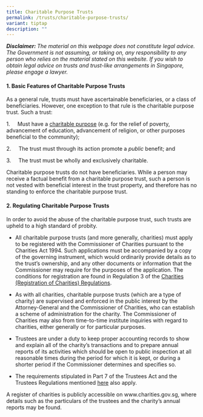```yaml
---
title: Charitable Purpose Trusts
permalink: /trusts/charitable-purpose-trusts/
variant: tiptap
description: ""
---
```

<p><strong><em>Disclaimer: </em></strong><em>The material on this webpage does not constitute legal advice. The Government is not assuming, or taking on, any responsibility to any person who relies on the material stated on this website. If you wish to obtain legal advice on trusts and trust-like arrangements in Singapore, please engage a lawyer.</em></p><h4><strong>1. Basic Features of Charitable Purpose Trusts</strong></h4><p>As a general rule, trusts must have ascertainable beneficiaries, or a class of beneficiaries. However, one exception to that rule is the charitable purpose trust. Such a trust:</p><p>1.&nbsp;&nbsp;&nbsp;&nbsp; Must have a <a href="https://authoring.charities.gov.sg/Pages/Charities-and-IPCs/Register-as-a-Charity/Criteria-for-Registration-as-Charity.aspx" rel="noopener noreferrer nofollow" target="_blank">charitable purpose</a> (e.g. for the relief of poverty, advancement of education, advancement of religion, or other purposes beneficial to the community);</p><p>2.&nbsp;&nbsp;&nbsp;&nbsp; The trust must through its action promote a <em>public </em>benefit; and</p><p>3.&nbsp;&nbsp;&nbsp;&nbsp; The trust must be wholly and exclusively charitable.</p><p>Charitable purpose trusts do not have beneficiaries. While a person may receive a factual benefit from a charitable purpose trust, such a person is not vested with beneficial interest in the trust property, and therefore has no standing to enforce the charitable purpose trust.</p><h4><strong>2. Regulating Charitable Purpose Trusts</strong></h4><p>In order to avoid the abuse of the charitable purpose trust, such trusts are upheld to a high standard of probity.</p><p></p><ul data-tight="true" class="tight"><li><p>All charitable purpose trusts (and more generally, charities) must apply to be registered with the Commissioner of Charities pursuant to the Charities Act 1994. Such applications must be accompanied by a copy of the governing instrument, which would ordinarily provide details as to the trust’s ownership, and any other documents or information that the Commissioner may require for the purposes of the application. The conditions for registration are found in Regulation 3 of the <a href="https://sso.agc.gov.sg/SL/CA1994-RG10?DocDate=20230113" rel="noopener noreferrer nofollow" target="_blank">Charities (Registration of Charities) Regulations</a>. &nbsp;&nbsp;</p><p></p></li><li><p>As with all charities, charitable purpose trusts (which are a type of charity) are supervised and enforced in the public interest by the Attorney-General and the Commissioner of Charities, who can establish a scheme of administration for the charity. The Commissioner of Charities may also from time-to-time institute inquiries with regard to charities, either generally or for particular purposes.</p><p></p></li><li><p>Trustees are under a duty to keep proper accounting records to show and explain all of the charity’s transactions and to prepare annual reports of its activities which should be open to public inspection at all reasonable times during the period for which it is kept, or during a shorter period if the Commissioner determines and specifies so.</p><p></p></li><li><p>The requirements stipulated in Part 7 of the Trustees Act and the Trustees Regulations mentioned <u>here</u> also apply.</p></li></ul><p>A register of charities is publicly accessible on <a rel="noopener noreferrer nofollow" target="_blank">www.charities.gov.sg</a>, where details such as the particulars of the trustees and the charity’s annual reports may be found.</p>